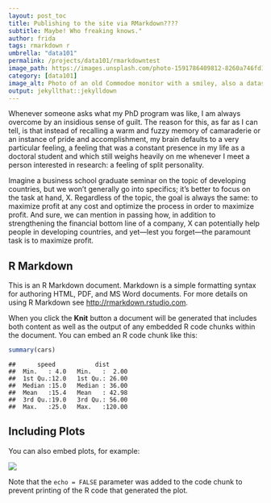 ```yaml
---
layout: post_toc
title: Publishing to the site via RMarkdown????
subtitle: Maybe! Who freaking knows."
author: frida
tags: rmarkdown r
umbrella: "data101"
permalink: /projects/data101/rmarkdowntest
image_path: https://images.unsplash.com/photo-1591786409812-8260a746fd1c?ixid=MXwxMjA3fDB8MHxwaG90by1wYWdlfHx8fGVufDB8fHw%3D&ixlib=rb-1.2.1&auto=format&fit=crop&w=1217&q=80
category: [data101]
image_alt: Photo of an old Commodoe monitor with a smiley, also a datasette and old instructions.
output: jekyllthat::jekylldown
---
```


Whenever someone asks what my PhD program was like, I am always overcome
by an insidious sense of guilt. The reason for this, as far as I can
tell, is that instead of recalling a warm and fuzzy memory of
camaraderie or an instance of pride and accomplishment, my brain
defaults to a very particular feeling, a feeling that was a constant
presence in my life as a doctoral student and which still weighs heavily
on me whenever I meet a person interested in research: a feeling of
split personality.

Imagine a business school graduate seminar on the topic of developing
countries, but we won’t generally go into specifics; it’s better to
focus on the task at hand, X. Regardless of the topic, the goal is
always the same: to maximize profit at any cost and optimize the process
in order to maximize profit. And sure, we can mention in passing how, in
addition to strengthening the financial bottom line of a company, X can
potentially help people in developing countries, and yet—lest you
forget—the paramount task is to maximize profit.

## R Markdown

This is an R Markdown document. Markdown is a simple formatting syntax
for authoring HTML, PDF, and MS Word documents. For more details on
using R Markdown see <http://rmarkdown.rstudio.com>.

When you click the **Knit** button a document will be generated that
includes both content as well as the output of any embedded R code
chunks within the document. You can embed an R code chunk like this:

``` r
summary(cars)
```

    ##      speed           dist       
    ##  Min.   : 4.0   Min.   :  2.00  
    ##  1st Qu.:12.0   1st Qu.: 26.00  
    ##  Median :15.0   Median : 36.00  
    ##  Mean   :15.4   Mean   : 42.98  
    ##  3rd Qu.:19.0   3rd Qu.: 56.00  
    ##  Max.   :25.0   Max.   :120.00

## Including Plots

You can also embed plots, for example:

![]({{site.baseurl}}/media/posts/2021-3-2-rmarkdown_test_files/figure-gfm/pressure-1.png)<!-- -->

Note that the `echo = FALSE` parameter was added to the code chunk to
prevent printing of the R code that generated the plot.
